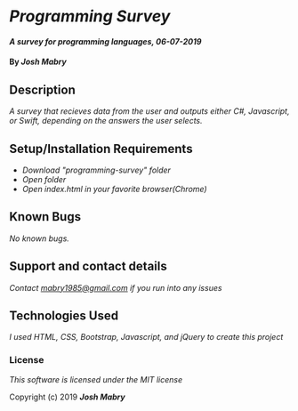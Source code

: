 # _Programming Survey_

#### _A survey for programming languages, 06-07-2019_

#### By _**Josh Mabry**_

## Description

_A survey that recieves data from the user and outputs either C#, Javascript, or Swift, depending on the answers the user selects._

## Setup/Installation Requirements

* _Download "programming-survey" folder_
* _Open folder_
* _Open index.html in your favorite browser(Chrome)_

## Known Bugs

_No known bugs._

## Support and contact details

_Contact mabry1985@gmail.com if you run into any issues_

## Technologies Used

_I used HTML, CSS, Bootstrap, Javascript, and jQuery to create this project_

### License

*This software is licensed under the MIT license*

Copyright (c) 2019 **_Josh Mabry_**
